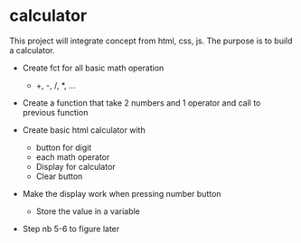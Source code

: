 # calculator

This project will integrate concept from html, css, js. 
The purpose is to build a calculator.

- Create fct for all basic math operation 
    -   +, -, /, *, ...

- Create a function that take 2 numbers and 1 operator 
        and call to previous function 

- Create basic html calculator with
    -   button for digit
    -   each math operator 
    -   Display for calculator 
    -   Clear button 

- Make the display work when pressing number button 
    -   Store the value in a variable 

- Step nb 5-6 to figure later 

